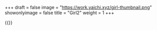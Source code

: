 +++
draft = false
image = "https://work.yaichi.xyz/girl-thumbnail.png"
showonlyimage = false
title = "Girl2"
weight = 1
+++

{{<lightbox src="https://work.yaichi.xyz/girl.PNG">}}
